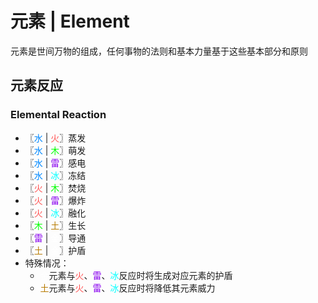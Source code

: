 # 元素 | Element

元素是世间万物的组成，任何事物的法则和基本力量基于这些基本部分和原则

## 元素反应

### Elemental Reaction

* 〖<font color=#0088ff>水</font> | <font color=#ff5555>火</font>〗蒸发
* 〖<font color=#0088ff>水</font> | <font color=#00ff00>木</font>〗萌发
* 〖<font color=#0088ff>水</font> | <font color=#8800ee>雷</font>〗感电
* 〖<font color=#0088ff>水</font> | <font color=#00ffff>冰</font>〗冻结
* 〖<font color=#ff5555>火</font> | <font color=#00ff00>木</font>〗焚烧
* 〖<font color=#ff5555>火</font> | <font color=#8800ee>雷</font>〗爆炸
* 〖<font color=#ff5555>火</font> | <font color=#00ffff>冰</font>〗融化
* 〖<font color=#00ff00>木</font> | <font color=#b77b00>土</font>〗生长
* 〖<font color=#8800ee>雷</font> | <font color=#ffffff>金</font>〗导通
* 〖<font color=#b77b00>土</font> | <font color=#ffffff>金</font>〗护盾
* 特殊情况：
  * <font color=#ffffff>金</font>元素与<font color=#ff5555>火</font>、<font color=#8800ee>雷</font>、<font color=#00ffff>冰</font>反应时将生成对应元素的护盾
  * <font color=#b77b00>土</font>元素与<font color=#ff5555>火</font>、<font color=#8800ee>雷</font>、<font color=#00ffff>冰</font>反应时将降低其元素威力
